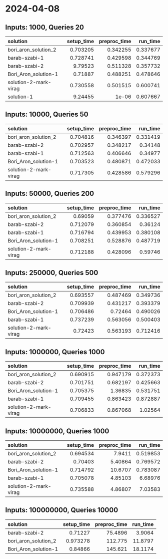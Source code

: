 # 2024-04-08

## Inputs: 1000, Queries 20

| solution              |   setup_time |   preproc_time |   run_time |
|:----------------------|-------------:|---------------:|-----------:|
| bori_aron_solution_2  |     0.703205 |       0.342255 |   0.337677 |
| barab-szabi-1         |     0.728741 |       0.429598 |   0.344769 |
| barab-szabi-2         |     9.79523  |       0.511328 |   0.357732 |
| Bori_Aron_solution-1  |     0.71887  |       0.488251 |   0.478646 |
| solution-2-mark-virag |     0.730558 |       0.501515 |   0.600741 |
| solution-1            |     9.24455  |       1e-06    |   0.607667 |

## Inputs: 10000, Queries 50

| solution              |   setup_time |   preproc_time |   run_time |
|:----------------------|-------------:|---------------:|-----------:|
| bori_aron_solution_2  |     0.704816 |       0.346397 |   0.331419 |
| barab-szabi-2         |     0.702957 |       0.348217 |   0.34148  |
| barab-szabi-1         |     0.712563 |       0.406646 |   0.34977  |
| Bori_Aron_solution-1  |     0.703523 |       0.480871 |   0.472033 |
| solution-2-mark-virag |     0.717305 |       0.428586 |   0.579296 |

## Inputs: 50000, Queries 200

| solution              |   setup_time |   preproc_time |   run_time |
|:----------------------|-------------:|---------------:|-----------:|
| bori_aron_solution_2  |     0.69059  |       0.377476 |   0.336527 |
| barab-szabi-2         |     0.712079 |       0.360854 |   0.36124  |
| barab-szabi-1         |     0.716794 |       0.439953 |   0.380108 |
| Bori_Aron_solution-1  |     0.708251 |       0.528876 |   0.487719 |
| solution-2-mark-virag |     0.712188 |       0.428096 |   0.59746  |

## Inputs: 250000, Queries 500

| solution              |   setup_time |   preproc_time |   run_time |
|:----------------------|-------------:|---------------:|-----------:|
| bori_aron_solution_2  |     0.693557 |       0.487469 |   0.349736 |
| barab-szabi-2         |     0.709939 |       0.431217 |   0.393379 |
| Bori_Aron_solution-1  |     0.706486 |       0.72464  |   0.490026 |
| barab-szabi-1         |     0.737239 |       0.563056 |   0.500403 |
| solution-2-mark-virag |     0.72423  |       0.563193 |   0.712416 |

## Inputs: 1000000, Queries 1000

| solution              |   setup_time |   preproc_time |   run_time |
|:----------------------|-------------:|---------------:|-----------:|
| bori_aron_solution_2  |     0.690915 |       0.947179 |   0.372373 |
| barab-szabi-2         |     0.701751 |       0.682197 |   0.425663 |
| Bori_Aron_solution-1  |     0.705375 |       1.36835  |   0.531751 |
| barab-szabi-1         |     0.709455 |       0.863423 |   0.872887 |
| solution-2-mark-virag |     0.706833 |       0.867068 |   1.02564  |

## Inputs: 10000000, Queries 1000

| solution              |   setup_time |   preproc_time |   run_time |
|:----------------------|-------------:|---------------:|-----------:|
| bori_aron_solution_2  |     0.694534 |        7.9411  |   0.519853 |
| barab-szabi-2         |     0.70403  |        5.40864 |   0.769572 |
| Bori_Aron_solution-1  |     0.714792 |       10.6707  |   0.783087 |
| barab-szabi-1         |     0.705078 |        4.85103 |   6.68976  |
| solution-2-mark-virag |     0.735588 |        4.86807 |   7.03583  |

## Inputs: 100000000, Queries 10000

| solution             |   setup_time |   preproc_time |   run_time |
|:---------------------|-------------:|---------------:|-----------:|
| barab-szabi-2        |     0.71227  |        75.4896 |     3.9064 |
| bori_aron_solution_2 |     0.973278 |       112.775  |    11.8797 |
| Bori_Aron_solution-1 |     0.84866  |       145.621  |    18.1174 |